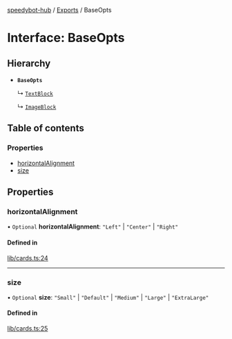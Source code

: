 [speedybot-hub](../README.md) / [Exports](../modules.md) / BaseOpts

# Interface: BaseOpts

## Hierarchy

- **`BaseOpts`**

  ↳ [`TextBlock`](TextBlock.md)

  ↳ [`ImageBlock`](ImageBlock.md)

## Table of contents

### Properties

- [horizontalAlignment](BaseOpts.md#horizontalalignment)
- [size](BaseOpts.md#size)

## Properties

### horizontalAlignment

• `Optional` **horizontalAlignment**: ``"Left"`` \| ``"Center"`` \| ``"Right"``

#### Defined in

[lib/cards.ts:24](https://github.com/valgaze/speedybot-hub/blob/6ed96ba/src/lib/cards.ts#L24)

___

### size

• `Optional` **size**: ``"Small"`` \| ``"Default"`` \| ``"Medium"`` \| ``"Large"`` \| ``"ExtraLarge"``

#### Defined in

[lib/cards.ts:25](https://github.com/valgaze/speedybot-hub/blob/6ed96ba/src/lib/cards.ts#L25)

